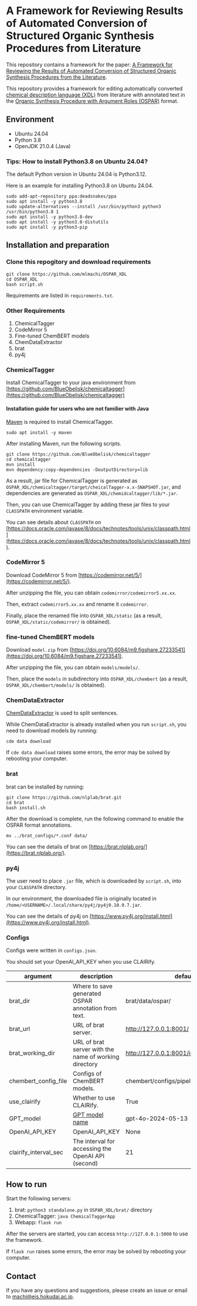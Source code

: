 # A Framework for Reviewing Results of Automated Conversion of Structured Organic Synthesis Procedures from Literature

This repository contains a framework for the paper: [A Framework for Reviewing the Results of Automated Conversion of Structured Organic Synthesis Procedures from the Literature]().

This repository provides a framework for editing automatically converted [chemical description language (XDL)](https://croningroup.gitlab.io/chemputer/xdl/standard/index.html) from literature with annotated text in the [Organic Synthesis Procedure with Argument Roles (OSPAR)](https://pubs.acs.org/doi/10.1021/acs.jcim.3c01449) format.


## Environment
- Ubuntu 24.04
- Python 3.8
- OpenJDK 21.0.4 (Java)

### Tips: How to install Python3.8 on Ubuntu 24.04?
The default Python version in Ubuntu 24.04 is Python3.12.

Here is an example for installing Python3.8 on Ubuntu 24.04.

```
sudo add-apt-repository ppa:deadsnakes/ppa
sudo apt install -y python3.8
sudo update-alternatives --install /usr/bin/python3 python3 /usr/bin/python3.8 1
sudo apt install -y python3.8-dev
sudo apt install -y python3.8-distutils
sudo apt install -y python3-pip
```


## Installation and preparation

### Clone this repogitory and download requirements
```
git clone https://github.com/mlmachi/OSPAR_XDL
cd OSPAR_XDL
bash script.sh
```

Requirements are listed in `requirements.txt`.

### Other Requirements
1. ChemicalTagger
2. CodeMirror 5
3. Fine-tuned ChemBERT models
4. ChemDataExtractor
5. brat
6. py4j

### ChemicalTagger
Install ChemicalTagger to your java environment from [https://github.com/BlueObelisk/chemicaltagger](https://github.com/BlueObelisk/chemicaltagger)

#### Installation guide for users who are not familier with Java
[Maven](https://maven.apache.org/) is required to install ChemicalTagger.
```
sudo apt install -y maven
```

After installing Maven, run the following scripts.
```
git clone https://github.com/BlueObelisk/chemicaltagger
cd chemicaltagger
mvn install
mvn dependency:copy-dependencies -DoutputDirectory=lib
```

As a result, jar file for ChemicalTagger is generated as `OSPAR_XDL/chemicaltagger/target/cheicalTagger-x.x-SNAPSHOT.jar`, and dependencies are generated as `OSPAR_XDL/chemidcaltagger/lib/*.jar`.

Then, you can use ChemicalTagger by adding these jar files to your `CLASSPATH` environment variable.

You can see details about `CLASSPATH` on [https://docs.oracle.com/javase/8/docs/technotes/tools/unix/classpath.html](https://docs.oracle.com/javase/8/docs/technotes/tools/unix/classpath.html).


### CodeMirror 5
Download CodeMirror 5 from [https://codemirror.net/5/](https://codemirror.net/5/).

After unzipping the file, you can obtain `codemirror/codemirror5.xx.xx`.

Then, extract `codemirror5.xx.xx` and rename it `codemirror`.

Finally, place the renamed file into `OSPAR_XDL/static` (as a result, `OSPAR_XDL/static/codemirror/` is obtained).

### fine-tuned ChemBERT models
Download `model.zip` from [https://doi.org/10.6084/m9.figshare.27233541](https://doi.org/10.6084/m9.figshare.27233541).

After unzipping the file, you can obtain `models/models/`.

Then, place the `models` in subdirectory into `OSPAR_XDL/chembert` (as a result, `OSPAR_XDL/chembert/models/` is obtained).


### ChemDataExtractor
[ChemDataExtractor](http://chemdataextractor.org/) is used to split sentences.

While ChemDataExtractor is already installed when you run `script.sh`, you need to download models by running: 
```
cde data download
```

If `cde data download` raises some errors, the error may be solved by rebooting your computer.


### brat
brat can be installed by running:
```
git clone https://github.com/nlplab/brat.git
cd brat
bash install.sh
```

After the download is complete, run the following command to enable the OSPAR format annotations.

```
mv ../brat_configs/*.conf data/
```

You can see the details of brat on [https://brat.nlplab.org/](https://brat.nlplab.org/).


### py4j
The user need to place `.jar` file, which is downloaded by `script.sh`, into your `CLASSPATH` directory.

In our environment, the downloaded file is originally located in `/home/<USERNAME>/.local/share/py4j/py4j0.10.9.7.jar`.

You can see the details of py4j on [https://www.py4j.org/install.html](https://www.py4j.org/install.html).


### Configs
Configs were written in `configs.json`.

You should set your OpenAI_API_KEY when you use CLAIRify.

| argument | description | default |
| ---- | ---- | ---- |
| brat_dir | Where to save generated OSPAR annotation from text. | brat/data/ospar/ |
| brat_url | URL of brat server. | http://127.0.0.1:8001/ |
| brat_working_dir | URL of brat server with the name of working directory | http://127.0.0.1:8001/index.xhtml#/ospar/ |
| chembert_config_file | Configs of ChemBERT models. | chembert/configs/pipeline.json |
| use_clairify | Whether to use CLAIRify. | True |
| GPT_model | [GPT model name](https://platform.openai.com/docs/models) | gpt-4o-2024-05-13  |
| OpenAI_API_KEY | OpenAI_API_KEY | None |
| clairify_interval_sec | The interval for accessing the OpenAI API (second) | 21 |


## How to run
Start the following servers:
1. brat: `python3 standalone.py` in `OSPAR_XDL/brat/` directory
2. ChemicalTagger: `java ChemicalTaggerApp`
3. Webapp: `flask run`

After the servers are started, you can access `http://127.0.0.1:5000` to use the framework.

If `flask run` raises some errors, the error may be solved by rebooting your computer.


## Contact
If you have any questions and suggestions, please create an issue or email to [machi@eis.hokudai.ac.jp](mailto:machi@eis.hokudai.ac.jp).
